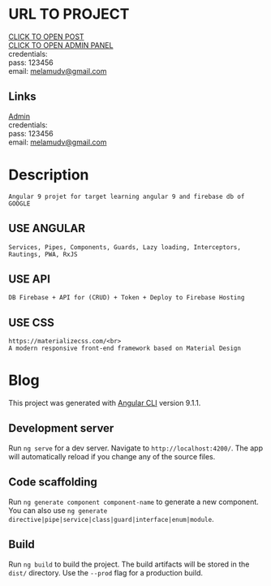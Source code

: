# URL TO PROJECT
<a target="_blank" href="https://angular-blog-30633.web.app/">CLICK TO OPEN POST</a><br>
<a target="_blank" href="https://angular-blog-30633.web.app/">CLICK TO OPEN ADMIN PANEL</a><br>
credentials:<br>
        pass: 123456<br>
        email: melamudv@gmail.com

## Links
<a target="_blank" href="https://angular-blog-30633.web.app/admin/login">Admin</a> <br>
credentials:<br>
        pass: 123456<br>
        email: melamudv@gmail.com
# Description
    Angular 9 projet for target learning angular 9 and firebase db of GOOGLE
    
## USE ANGULAR
    Services, Pipes, Components, Guards, Lazy loading, Interceptors, Rautings, PWA, RxJS
## USE API
    DB Firebase + API for (CRUD) + Token + Deploy to Firebase Hosting
## USE CSS
    https://materializecss.com/<br>
    A modern responsive front-end framework based on Material Design

# Blog

This project was generated with [Angular CLI](https://github.com/angular/angular-cli) version 9.1.1.

## Development server

Run `ng serve` for a dev server. Navigate to `http://localhost:4200/`. The app will automatically reload if you change any of the source files.

## Code scaffolding

Run `ng generate component component-name` to generate a new component. You can also use `ng generate directive|pipe|service|class|guard|interface|enum|module`.

## Build

Run `ng build` to build the project. The build artifacts will be stored in the `dist/` directory. Use the `--prod` flag for a production build.
